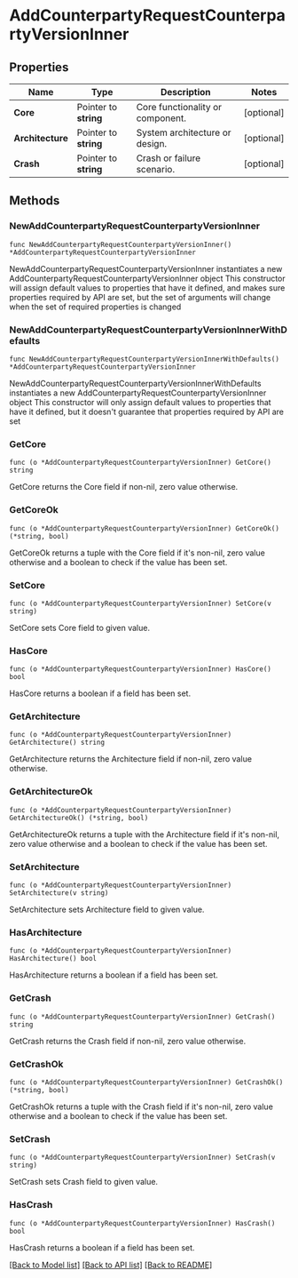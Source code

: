 # AddCounterpartyRequestCounterpartyVersionInner

## Properties

Name | Type | Description | Notes
------------ | ------------- | ------------- | -------------
**Core** | Pointer to **string** | Core functionality or component. | [optional] 
**Architecture** | Pointer to **string** | System architecture or design. | [optional] 
**Crash** | Pointer to **string** | Crash or failure scenario. | [optional] 

## Methods

### NewAddCounterpartyRequestCounterpartyVersionInner

`func NewAddCounterpartyRequestCounterpartyVersionInner() *AddCounterpartyRequestCounterpartyVersionInner`

NewAddCounterpartyRequestCounterpartyVersionInner instantiates a new AddCounterpartyRequestCounterpartyVersionInner object
This constructor will assign default values to properties that have it defined,
and makes sure properties required by API are set, but the set of arguments
will change when the set of required properties is changed

### NewAddCounterpartyRequestCounterpartyVersionInnerWithDefaults

`func NewAddCounterpartyRequestCounterpartyVersionInnerWithDefaults() *AddCounterpartyRequestCounterpartyVersionInner`

NewAddCounterpartyRequestCounterpartyVersionInnerWithDefaults instantiates a new AddCounterpartyRequestCounterpartyVersionInner object
This constructor will only assign default values to properties that have it defined,
but it doesn't guarantee that properties required by API are set

### GetCore

`func (o *AddCounterpartyRequestCounterpartyVersionInner) GetCore() string`

GetCore returns the Core field if non-nil, zero value otherwise.

### GetCoreOk

`func (o *AddCounterpartyRequestCounterpartyVersionInner) GetCoreOk() (*string, bool)`

GetCoreOk returns a tuple with the Core field if it's non-nil, zero value otherwise
and a boolean to check if the value has been set.

### SetCore

`func (o *AddCounterpartyRequestCounterpartyVersionInner) SetCore(v string)`

SetCore sets Core field to given value.

### HasCore

`func (o *AddCounterpartyRequestCounterpartyVersionInner) HasCore() bool`

HasCore returns a boolean if a field has been set.

### GetArchitecture

`func (o *AddCounterpartyRequestCounterpartyVersionInner) GetArchitecture() string`

GetArchitecture returns the Architecture field if non-nil, zero value otherwise.

### GetArchitectureOk

`func (o *AddCounterpartyRequestCounterpartyVersionInner) GetArchitectureOk() (*string, bool)`

GetArchitectureOk returns a tuple with the Architecture field if it's non-nil, zero value otherwise
and a boolean to check if the value has been set.

### SetArchitecture

`func (o *AddCounterpartyRequestCounterpartyVersionInner) SetArchitecture(v string)`

SetArchitecture sets Architecture field to given value.

### HasArchitecture

`func (o *AddCounterpartyRequestCounterpartyVersionInner) HasArchitecture() bool`

HasArchitecture returns a boolean if a field has been set.

### GetCrash

`func (o *AddCounterpartyRequestCounterpartyVersionInner) GetCrash() string`

GetCrash returns the Crash field if non-nil, zero value otherwise.

### GetCrashOk

`func (o *AddCounterpartyRequestCounterpartyVersionInner) GetCrashOk() (*string, bool)`

GetCrashOk returns a tuple with the Crash field if it's non-nil, zero value otherwise
and a boolean to check if the value has been set.

### SetCrash

`func (o *AddCounterpartyRequestCounterpartyVersionInner) SetCrash(v string)`

SetCrash sets Crash field to given value.

### HasCrash

`func (o *AddCounterpartyRequestCounterpartyVersionInner) HasCrash() bool`

HasCrash returns a boolean if a field has been set.


[[Back to Model list]](../README.md#documentation-for-models) [[Back to API list]](../README.md#documentation-for-api-endpoints) [[Back to README]](../README.md)


